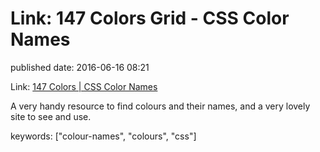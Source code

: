 # Link: 147 Colors Grid - CSS Color Names

published date: 2016-06-16 08:21

Link: [147 Colors | CSS Color Names](http://www.colors.commutercreative.com/grid/)

A very handy resource to find colours and their names, and a very lovely site to see and use.

keywords: ["colour-names", "colours", "css"]
